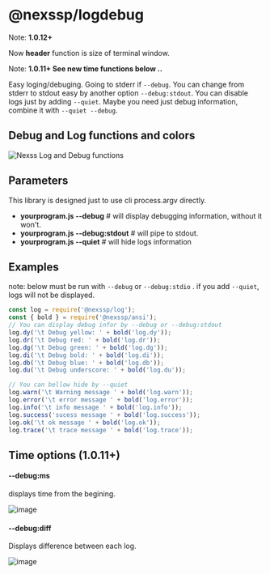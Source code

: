 # @nexssp/logdebug

Note: **1.0.12+**

Now **header** function is size of terminal window.

Note: **1.0.11+ See new time functions below ..**

Easy loging/debuging. Going to stderr if `--debug`. You can change from stderr to stdout easy by another option `--debug:stdout`. You can disable logs just by adding `--quiet`. Maybe you need just debug information, combine it with `--quiet --debug`.

## Debug and Log functions and colors

![Nexss Log and Debug functions](https://user-images.githubusercontent.com/53263666/117049034-f4530f00-ad13-11eb-95f1-a4d80e42ec7d.png)

## Parameters

This library is designed just to use cli process.argv directly.

- **yourprogram.js --debug** # will display debugging information, without it won't.
- **yourprogram.js --debug:stdout** # will pipe to stdout.
- **yourprogram.js --quiet** # will hide logs information

## Examples

note: below must be run with `--debug` or `--debug:stdio` . if you add `--quiet`, logs will not be displayed.

```js
const log = require('@nexssp/log');
const { bold } = require('@nexssp/ansi');
// You can display debug infor by --debug or --debug:stdout
log.dy('\t Debug yellow: ' + bold('log.dy'));
log.dr('\t Debug red: ' + bold('log.dr'));
log.dg('\t Debug green: ' + bold('log.dg'));
log.di('\t Debug bold: ' + bold('log.di'));
log.db('\t Debug blue: ' + bold('log.db'));
log.du('\t Debug underscore: ' + bold('log.du'));

// You can bellow hide by --quiet
log.warn('\t Warning message ' + bold('log.warn'));
log.error('\t error message ' + bold('log.error'));
log.info('\t info message ' + bold('log.info'));
log.success('sucess message ' + bold('log.success'));
log.ok('\t ok message ' + bold('log.ok'));
log.trace('\t trace message ' + bold('log.trace'));
```

## Time options (1.0.11+)

#### --debug:ms

displays time from the begining.

![image](https://user-images.githubusercontent.com/8799218/96580565-c60e6480-12d8-11eb-82d0-e86516016299.png)

#### --debug:diff

Displays difference between each log.

![image](https://user-images.githubusercontent.com/8799218/96580751-0b329680-12d9-11eb-888a-14c2ce2b9dc1.png)
